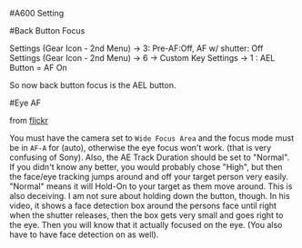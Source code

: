 #A600 Setting 

#Back Button Focus

Settings (Gear Icon - 2nd Menu) -> 3:  Pre-AF:Off, AF w/ shutter: Off  
Settings (Gear Icon - 2nd Menu) -> 6 -> Custom Key Settings -> 1 :  AEL Button = AF On  

So now back button focus is the AEL button.


#Eye AF

from [flickr](https://www.flickr.com/groups/2562254@N25/discuss/72157649120065157/72157649182724510)  

You must have the camera set to `Wide Focus Area` and the focus mode must be in `AF-A` for (auto), 
otherwise the eye focus won't work. (that is very confusing of Sony). 
Also, the AE Track Duration should be set to "Normal". 
If you didn't know any better, you would probably chose "High", 
but then the face/eye tracking jumps around and off your target person very easily. 
"Normal" means it will Hold-On to your target as them move around. This is also deceiving. 
I am not sure about holding down the button, though. 
In his video, it shows a face detection box around the persons face 
until right when the shutter releases, then the box gets very small and goes right to the eye. 
Then you will know that it actually focused on the eye. (You also have to have face detection on as well).

